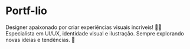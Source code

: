 # Portf-lio
Designer apaixonado por criar experiências visuais incríveis! 🎨✨ Especialista em UI/UX, identidade visual e ilustração. Sempre explorando novas ideias e tendências. 🚀
